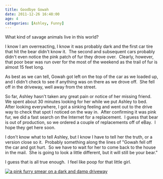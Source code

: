 ```yaml
---
title: Goodbye Gowah
date: 2011-12-26 16:48:00
age: 4
categories: [Ashley, Funny]
---
```

What kind of savage animals live in this world?

I know I am overreacting, I know it was probably dark and the first car tire that hit the bear didn't know it.  The second and subsequent cars probably didn't even notice the pink patch of fur they drove over.  Clearly, however, that poor bear was run over for the most of the weekend as the trail of fur is almost 15 feet long.

As best as we can tell, Gowah got left on the top of the car as we loaded up, and I didn't check to see if anything was on there as we drove off.  She fell off in the driveway, well away from the street.

So far, Ashley hasn't taken any great pain or notice of her missing friend.  We spent about 30 minutes looking for her while we put Ashley to bed.  After looking everywhere, I got a sinking feeling and went out to the drive way to check that spot I noticed on the way in.  After confirming it was pink fur, we did a fast search on the Internet for a replacement.  I guess that bear is out of production, so we ordered a couple of replacements off of eBay.  I hope they get here soon.

I don't know what to tell Ashley, but I know I have to tell her the truth, or a version close so it.  Probably something along the lines of "Gowah fell off the car and got hurt.  So we have to wait for her to come back to the house in the mail.  She is going to look a little different, but it will still be your bear."

I guess that is all true enough.  I feel like poop for that little girl.

[<img src="https://lh3.googleusercontent.com/bjVK1OJYUFmuTU4eowEMNal8MKw3tQkebZEvSWCrRcNCCt0mWQWAPiBRNT0Pklqm2GDxo6WJBOXMZRxs5V3pzqQji3aoc6VogxFqkHSF4g=w293-h220" alt="a pink furry smear on a dark and damp driveway" class="wyseguys-album"/>](https://get.google.com/albumarchive/108001626876662627571/album/AF1QipNDDpqbxKaN2dhnvIOXEUMTQz31xMDP0rTnfMte?source=pwa&authKey=CLjX1rzKve3CMg)

